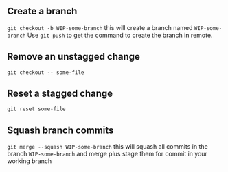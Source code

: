 ## Create a branch
<code>git checkout -b WIP-some-branch</code> this will create a branch named <code>WIP-some-branch</code>
Use <code>git push</code> to get the command to create the branch in remote.

## Remove an unstagged change
<code>git checkout -- some-file</code>

## Reset a stagged change
<code>git reset some-file</code>
  
## Squash branch commits
<code>git merge --squash WIP-some-branch</code> this will squash all commits in the branch <code>WIP-some-branch</code>
and merge plus stage them for commit in your working branch

